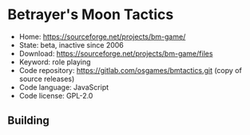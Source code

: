 # Betrayer's Moon Tactics

- Home: https://sourceforge.net/projects/bm-game/
- State: beta, inactive since 2006
- Download: https://sourceforge.net/projects/bm-game/files
- Keyword: role playing
- Code repository: https://gitlab.com/osgames/bmtactics.git (copy of source releases)
- Code language: JavaScript
- Code license: GPL-2.0

## Building
